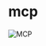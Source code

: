 # mcp

![MCP](http://url/to/img.pnghttps://miro.medium.com/v2/resize:fit:720/format:webp/1*261kAhv8L_zph86R_0zn2Q.png)
